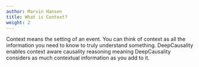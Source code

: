 ```yaml
---
author: Marvin Hansen
title: What is Context?
weight: 2
---
```

[//]: # (SPDX-License-Identifier: CC-BY-4.0)
 
Context means the setting of an event. You can think of context as all the information you need to know to truly understand something. DeepCausality enables context aware causality reasoning meaning DeepCausality considers as much contextual information as you add to it.

